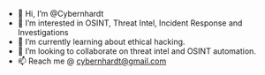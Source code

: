 - 👋 Hi, I’m @Cybernhardt
- 👀 I’m interested in OSINT, Threat Intel, Incident Response and Investigations
- 🌱 I’m currently learning about ethical hacking. 
- 💞️ I’m looking to collaborate on threat intel and OSINT automation.
- 📫 Reach me @ cybernhardt@gmail.com 

<!---
Cybernhardt/Cybernhardt is a ✨ special ✨ repository because its `README.md` (this file) appears on your GitHub profile.
You can click the Preview link to take a look at your changes.
--->
